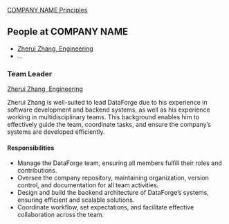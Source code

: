 [COMPANY NAME Principles](./principles.md)

People at COMPANY NAME
---

- [Zherui Zhang, Engineering](./zherui_zhang.md)
- ...

### Team Leader

[Zherui Zhang, Engineering](./zherui_zhang.md)
<!-- Describe who and why the team leader was selected --> 
Zherui Zhang is well-suited to lead DataForge due to his experience in software development and backend systems, as well as his experience working in multidisciplinary teams. This background enables him to effectively guide the team, coordinate tasks, and ensure the company’s systems are developed efficiently.

#### Responsibilities
<!-- What is their role for your team?	--> 
- Manage the DataForge team, ensuring all members fulfill their roles and contributions.
- Oversee the company repository, maintaining organization, version control, and documentation for all team activities.
- Design and build the backend architecture of DataForge’s systems, ensuring efficient and scalable solutions.
- Coordinate workflow, set expectations, and facilitate effective collaboration across the team.
